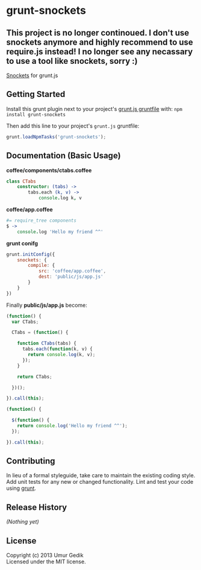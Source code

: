 # grunt-snockets

## This project is no longer continoued. I don't use snockets anymore and highly recommend to use require.js instead! I no longer see any necassary to use a tool like snockets, sorry :)

[Snockets](https://github.com/TrevorBurnham/snockets) for grunt.js

## Getting Started
Install this grunt plugin next to your project's [grunt.js gruntfile][getting_started] with: `npm install grunt-snockets`

Then add this line to your project's `grunt.js` gruntfile:

```javascript
grunt.loadNpmTasks('grunt-snockets');
```

[grunt]: http://gruntjs.com/
[getting_started]: https://github.com/gruntjs/grunt/wiki

## Documentation (Basic Usage)
**coffee/components/ctabs.coffee**
```coffeescript
class CTabs
	constructor: (tabs) ->
		tabs.each (k, v) ->
			console.log k, v
```

**coffee/app.coffee**
```coffeescript
#= require_tree components
$ ->
	console.log 'Hello my friend ^^'
```

**grunt conifg**
```javascript
grunt.initConfig({
	snockets: {
		compile: {
			src: 'coffee/app.coffee',
			dest: 'public/js/app.js'
		}
	}
})
```

Finally **public/js/app.js** become:
```javascript
(function() {
  var CTabs;

  CTabs = (function() {

    function CTabs(tabs) {
      tabs.each(function(k, v) {
        return console.log(k, v);
      });
    }

    return CTabs;

  })();

}).call(this);

(function() {

  $(function() {
    return console.log('Hello my friend ^^');
  });

}).call(this);
```

## Contributing
In lieu of a formal styleguide, take care to maintain the existing coding style. Add unit tests for any new or changed functionality. Lint and test your code using [grunt][grunt].

## Release History
_(Nothing yet)_

## License
Copyright (c) 2013 Umur Gedik  
Licensed under the MIT license.
